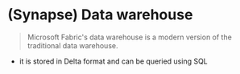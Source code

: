 # (Synapse) Data warehouse
> Microsoft Fabric's data warehouse is a modern version of the traditional data warehouse.
- it is stored in Delta format and can be queried using SQL

